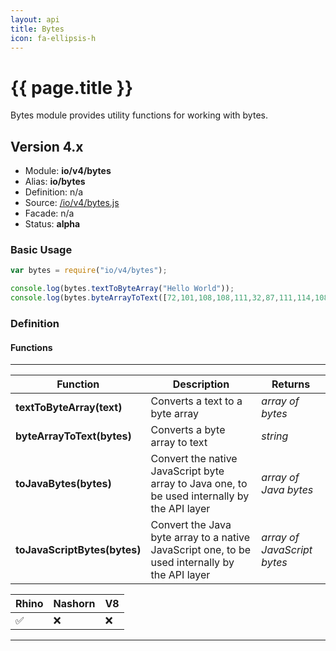 ```yaml
---
layout: api
title: Bytes
icon: fa-ellipsis-h
---
```


{{ page.title }}
===

Bytes module provides utility functions for working with bytes.


Version 4.x
---


- Module: **io/v4/bytes**
- Alias: **io/bytes**
- Definition: n/a
- Source: [/io/v4/bytes.js](https://github.com/dirigiblelabs/api-io/blob/master/io/v4/bytes.js)
- Facade: n/a
- Status: **alpha**


### Basic Usage

```javascript
var bytes = require("io/v4/bytes");

console.log(bytes.textToByteArray("Hello World"));
console.log(bytes.byteArrayToText([72,101,108,108,111,32,87,111,114,108,100]));
```

### Definition

#### Functions

---

Function     | Description | Returns
------------ | ----------- | --------
**textToByteArray(text)**   | Converts a text to a byte array | *array of bytes*
**byteArrayToText(bytes)**   | Converts a byte array to text | *string*
**toJavaBytes(bytes)**   | Convert the native JavaScript byte array to Java one, to be used internally by the API layer | *array of Java bytes*
**toJavaScriptBytes(bytes)**   | Convert the Java byte array to a native JavaScript one, to be used internally by the API layer | *array of JavaScript bytes*

Rhino | Nashorn | V8
----- | ------- | --------
 ✅  | ❌  | ❌

---
